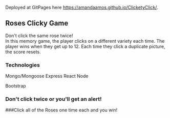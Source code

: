Deployed at GitPages here  https://amandaamos.github.io/ClicketyClick/.

## Roses Clicky Game

Don't click the same rose twice!  
In this memory game, the player clicks on a different variety each time.  The player wins when they get up to 12.  Each time they click a duplicate picture, the score resets. 

### Technologies
Mongo/Mongoose
Express
React
Node

Bootstrap
<br />


### Don't click twice or you'll get an alert!

###Click all of the Roses one time each and you win! 


